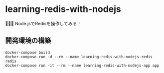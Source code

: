 # learning-redis-with-nodejs

🤡🤡🤡 Node.jsでRedisを操作してみる！  

## 開発環境の構築

```shell
docker-compose build
docker-compose run -d --rm --name learning-redis-with-nodejs-redis redis
docker-compose run -it --rm --name learning-redis-with-nodejs-app app
```
